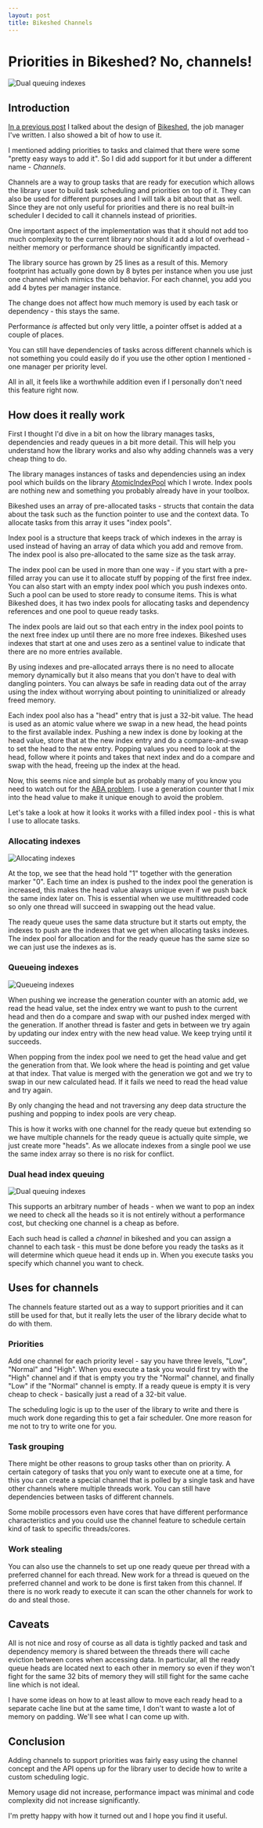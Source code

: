```yaml
---
layout: post
title: Bikeshed Channels
---
```


# Priorities in Bikeshed? No, channels!
![Dual queuing indexes](../images/Index-pool-title.jpg)

## Introduction
[In a previous post](https://danengelbrecht.github.io/Bikeshed/) I talked about the design of [Bikeshed](https://github.com/DanEngelbrecht/bikeshed), the job manager I've written. I also showed a bit of how to use it.

I mentioned adding priorities to tasks and claimed that there were some "pretty easy ways to add it". So I did add support for it but under a different name - *Channels*.

Channels are a way to group tasks that are ready for execution which allows the library user to build task scheduling and priorities on top of it. They can also be used for different purposes and I will talk a bit about that as well. Since they are not only useful for priorities and there is no real built-in scheduler I decided to call it channels instead of priorities.

One important aspect of the implementation was that it should not add too much complexity to the current library nor should it add a lot of overhead - neither memory or performance should be significantly impacted.

The library source has grown by 25 lines as a result of this. Memory footprint has actually gone down by 8 bytes per instance when you use just one channel which mimics the old behavior. For each channel, you add you add 4 bytes per manager instance.

The change does not affect how much memory is used by each task or dependency - this stays the same.

Performance *is* affected but only very little, a pointer offset is added at a couple of places.

You can still have dependencies of tasks across different channels which is not something you could easily do if you use the other option I mentioned - one manager per priority level.

All in all, it feels like a worthwhile addition even if I personally don't need this feature right now.


## How does it really work
First I thought I'd dive in a bit on how the library manages tasks, dependencies and ready queues in a bit more detail. This will help you understand how the library works and also why adding channels was a very cheap thing to do.

The library manages instances of tasks and dependencies using an index pool which builds on the library [AtomicIndexPool](https://github.com/DanEngelbrecht/AtomicIndexPool) which I wrote. Index pools are nothing new and something you probably already have in your toolbox.

Bikeshed uses an array of pre-allocated tasks - structs that contain the data about the task such as the function pointer to use and the context data. To allocate tasks from this array it uses "index pools".

Index pool is a structure that keeps track of which indexes in the array is used instead of having an array of data which you add and remove from. The index pool is also pre-allocated to the same size as the task array.

The index pool can be used in more than one way - if you start with a pre-filled array you can use it to allocate stuff by popping of the first free index. You can also start with an empty index pool which you push indexes onto. Such a pool can be used to store ready to consume items. This is what Bikeshed does, it has two index pools for allocating tasks and dependency references and one pool to queue ready tasks.

The index pools are laid out so that each entry in the index pool points to the next free index up until there are no more free indexes. Bikeshed uses indexes that start at one and uses zero as a sentinel value to indicate that there are no more entries available.

By using indexes and pre-allocated arrays there is no need to allocate memory dynamically but it also means that you don't have to deal with dangling pointers. You can always be safe in reading data out of the array using the index without worrying about pointing to uninitialized or already freed memory.

Each index pool also has a "head" entry that is just a 32-bit value. The head is used as an atomic value where we swap in a new head, the head points to the first available index. Pushing a new index is done by looking at the head value, store that at the new index entry and do a compare-and-swap to set the head to the new entry. Popping values you need to look at the head, follow where it points and takes that next index and do a compare and swap with the head, freeing up the index at the head.

Now, this seems nice and simple but as probably many of you know you need to watch out for the  [ABA problem](https://en.wikipedia.org/wiki/ABA_problem). I use a generation counter that I mix into the head value to make it unique enough to avoid the problem.

Let's take a look at how it looks it works with a filled index pool - this is what I use to allocate tasks.

### Allocating indexes
![Allocating indexes](../images/Index-pool-Allocator.jpg)

At the top, we see that the head hold "1" together with the generation marker "0". Each time an index is pushed to the index pool the generation is increased, this makes the head value always unique even if we push back the same index later on. This is essential when we use multithreaded code so only one thread will succeed in swapping out the head value.

The ready queue uses the same data structure but it starts out empty, the indexes to push are the indexes that we get when allocating tasks indexes. The index pool for allocation and for the ready queue has the same size so we can just use the indexes as is.

### Queueing indexes
![Queueing indexes](../images/Index-pool-Single-head-queue.jpg)

When pushing we increase the generation counter with an atomic add, we read the head value, set the index entry we want to push to the current head and then do a compare and swap with our pushed index merged with the generation. If another thread is faster and gets in between we try again by updating our index entry with the new head value. We keep trying until it succeeds.

When popping from the index pool we need to get the head value and get the generation from that. We look where the head is pointing and get value at that index. That value is merged with the generation we got and we try to swap in our new calculated head. If it fails we need to read the head value and try again.

By only changing the head and not traversing any deep data structure the pushing and popping to index pools are very cheap.

This is how it works with one channel for the ready queue but extending so we have multiple channels for the ready queue is actually quite simple, we just create more "heads". As we allocate indexes from a single pool we use the same index array so there is no risk for conflict.

### Dual head index queuing
![Dual queuing indexes](../images/Index-pool-Dual-head-queue.jpg)

This supports an arbitrary number of heads - when we want to pop an index we need to check all the heads so it is not entirely without a performance cost, but checking one channel is a cheap as before.

Each such head is called a *channel* in bikeshed and you can assign a channel to each task - this must be done before you ready the tasks as it will determine which queue head it ends up in. When you execute tasks you specify which channel you want to check.

## Uses for channels
The channels feature started out as a way to support priorities and it can still be used for that, but it really lets the user of the library decide what to do with them.

### Priorities
Add one channel for each priority level - say you have three levels, "Low", "Normal" and "High". When you execute a task you would first try with the "High" channel and if that is empty you try the "Normal" channel, and finally "Low" if the "Normal" channel is empty. If a ready queue is empty it is very cheap to check - basically just a read of a 32-bit value.

The scheduling logic is up to the user of the library to write and there is much work done regarding this to get a fair scheduler. One more reason for me not to try to write one for you.

### Task grouping
There might be other reasons to group tasks other than on priority. A certain category of tasks that you only want to execute one at a time, for this you can create a special channel that is polled by a single task and have other channels where multiple threads work. You can still have dependencies between tasks of different channels.

Some mobile processors even have cores that have different performance characteristics and you could use the channel feature to schedule certain kind of task to specific threads/cores.

### Work stealing
You can also use the channels to set up one ready queue per thread with a preferred channel for each thread. New work for a thread is queued on the preferred channel and work to be done is first taken from this channel. If there is no work ready to execute it can scan the other channels for work to do and steal those.

## Caveats
All is not nice and rosy of course as all data is tightly packed and task and dependency memory is shared between the threads there will cache eviction between cores when accessing data. In particular, all the ready queue heads are located next to each other in memory so even if they won't fight for the same 32 bits of memory they will still fight for the same cache line which is not ideal.

I have some ideas on how to at least allow to move each ready head to a separate cache line but at the same time, I don't want to waste a lot of memory on padding. We'll see what I can come up with.

## Conclusion
Adding channels to support priorities was fairly easy using the channel concept and the API opens up for the library user to decide how to write a custom scheduling logic.

Memory usage did not increase, performance impact was minimal and code complexity did not increase significantly.

I'm pretty happy with how it turned out and I hope you find it useful.
